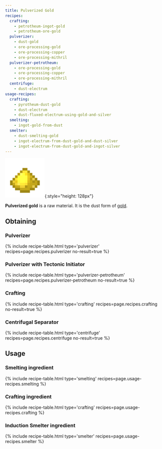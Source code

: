 ```yaml
---
title: Pulverized Gold
recipes:
  crafting:
    - petrotheum-ingot-gold
    - petrotheum-ore-gold
  pulverizer:
    - dust-gold
    - ore-processing-gold
    - ore-processing-copper
    - ore-processing-mithril
  pulverizer-petrotheum:
    - ore-processing-gold
    - ore-processing-copper
    - ore-processing-mithril
  centrifuge:
    - dust-electrum
usage-recipes:
  crafting:
    - pyrotheum-dust-gold
    - dust-electrum
    - dust-fluxed-electrum-using-gold-and-silver
  smelting:
    - ingot-gold-from-dust
  smelter:
    - dust-smelting-gold
    - ingot-electrum-from-dust-gold-and-dust-silver
    - ingot-electrum-from-dust-gold-and-ingot-silver
---
```


![Pulverized gold](/assets/images/thermal-foundation/dust-gold.png){:style="height: 128px"}


**Pulverized gold** is a raw material. It is the dust form of
[gold](https://minecraft.gamepedia.com/Gold_Ingot).


Obtaining
---------

### Pulverizer
{% include recipe-table.html type='pulverizer' recipes=page.recipes.pulverizer no-result=true %}

### Pulverizer with Tectonic Initiator
{% include recipe-table.html type='pulverizer-petrotheum' recipes=page.recipes.pulverizer-petrotheum no-result=true %}

### Crafting
{% include recipe-table.html type='crafting' recipes=page.recipes.crafting no-result=true %}

### Centrifugal Separator
{% include recipe-table.html type='centrifuge' recipes=page.recipes.centrifuge no-result=true %}


Usage
-----

### Smelting ingredient
{% include recipe-table.html type='smelting' recipes=page.usage-recipes.smelting %}

### Crafting ingredient
{% include recipe-table.html type='crafting' recipes=page.usage-recipes.crafting %}

### Induction Smelter ingredient
{% include recipe-table.html type='smelter' recipes=page.usage-recipes.smelter %}
